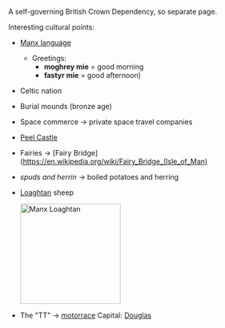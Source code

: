 A self-governing British Crown Dependency, so separate page.

Interesting cultural points:
- [Manx language](https://en.wikipedia.org/wiki/Manx_language)
	- Greetings:
		- __moghrey mie__  = good morning
		- __fastyr mie__  = good afternoon)
- Celtic nation
- Burial mounds (bronze age)
- Space commerce -> private space travel companies
- [Peel Castle](https://en.wikipedia.org/wiki/Peel_Castle "Peel Castle")
- Fairies -> [Fairy Bridge](https://en.wikipedia.org/wiki/Fairy_Bridge_(Isle_of_Man)
- _spuds and herrin_ -> boiled potatoes and herring
- [Loaghtan](https://en.wikipedia.org/wiki/Manx_Loaghtan) sheep
	
	<img src="https://upload.wikimedia.org/wikipedia/commons/1/11/Manx_loaghtan.jpg" alt="Manx Loaghtan" width="200"/>

- The "TT" -> [motorrace](https://en.wikipedia.org/wiki/Isle_of_Man_TT)
Capital: [Douglas](https://en.wikipedia.org/wiki/Douglas,_Isle_of_Man)